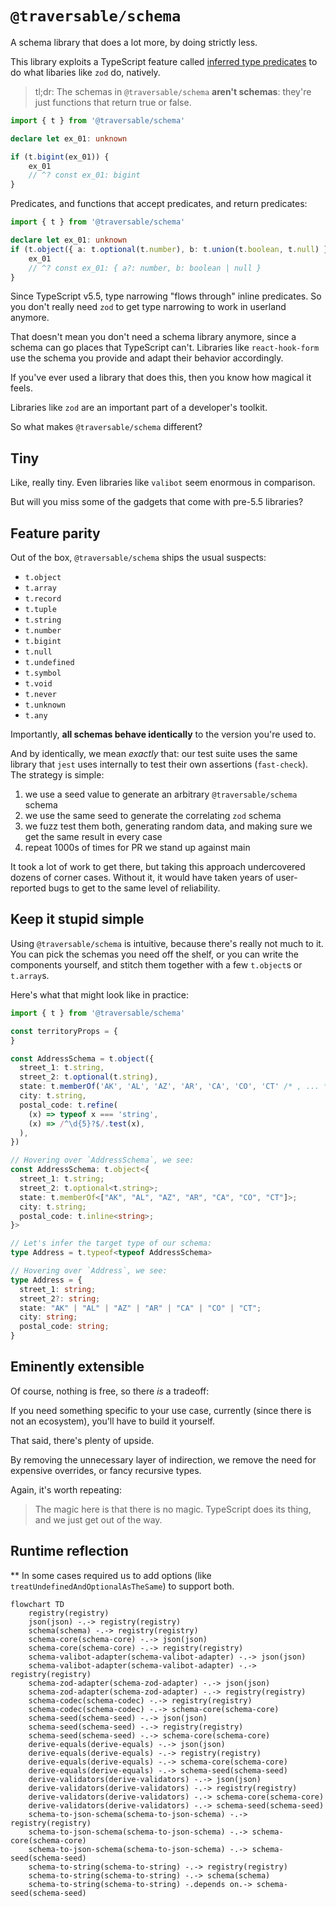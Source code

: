 # `@traversable/schema`

A schema library that does a lot more, by doing strictly less.

This library exploits a TypeScript feature called 
[inferred type predicates](https://devblogs.microsoft.com/typescript/announcing-typescript-5-5/#inferred-type-predicates)
to do what libaries like `zod` do, natively.

> tl;dr: The schemas in `@traversable/schema` __aren't schemas__: they're 
> just functions that return true or false.

```typescript
import { t } from '@traversable/schema'

declare let ex_01: unknown

if (t.bigint(ex_01)) {
    ex_01
    // ^? const ex_01: bigint
}
```

Predicates, and functions that accept predicates, and return predicates:

```typescript
import { t } from '@traversable/schema'

declare let ex_01: unknown
if (t.object({ a: t.optional(t.number), b: t.union(t.boolean, t.null) })) {
    ex_01
    // ^? const ex_01: { a?: number, b: boolean | null }
}
```

Since TypeScript v5.5, type narrowing "flows through" inline predicates. So
you don't really need `zod` to get type narrowing to work in userland anymore.

That doesn't mean you don't need a schema library anymore, since a schema can
go places that TypeScript can't. Libraries like `react-hook-form` use the schema
you provide and adapt their behavior accordingly.

If you've ever used a library that does this, then you know how magical it feels.

Libraries like `zod` are an important part of a developer's toolkit.

So what makes `@traversable/schema` different?

## Tiny

Like, really tiny. Even libraries like `valibot` seem enormous in comparison.

But will you miss some of the gadgets that come with pre-5.5 libraries?

## Feature parity

Out of the box, `@traversable/schema` ships the usual suspects:

- `t.object`
- `t.array`
- `t.record`
- `t.tuple`
- `t.string`
- `t.number`
- `t.bigint`
- `t.null`
- `t.undefined`
- `t.symbol`
- `t.void`
- `t.never`
- `t.unknown`
- `t.any`

Importantly, __all schemas behave identically__ to the version you're used to.

And by identically, we mean _exactly_ that: our test suite uses the same library
that `jest` uses internally to test their own assertions (`fast-check`). The
strategy is simple: 

1. we use a seed value to generate an arbitrary `@traversable/schema` schema
2. we use the same seed to generate the correlating `zod` schema
3. we fuzz test them both, generating random data, and making sure we get
   the same result in every case
4. repeat 1000s of times for PR we stand up against main

It took a lot of work to get there, but taking this approach undercovered
dozens of corner cases. Without it, it would have taken years of user-reported
bugs to get to the same level of reliability.


## Keep it stupid simple

Using `@traversable/schema` is intuitive, because there's really not much to it.
You can pick the schemas you need off the shelf, or you can write the components
yourself, and stitch them together with a few `t.object`s or `t.array`s.

Here's what that might look like in practice:

```typescript
import { t } from '@traversable/schema'

const territoryProps = {
}

const AddressSchema = t.object({
  street_1: t.string,
  street_2: t.optional(t.string),
  state: t.memberOf('AK', 'AL', 'AZ', 'AR', 'CA', 'CO', 'CT' /* , ... */),
  city: t.string,
  postal_code: t.refine(
    (x) => typeof x === 'string',
    (x) => /^\d{5}?$/.test(x),
  ),
})

// Hovering over `AddressSchema`, we see:
const AddressSchema: t.object<{
  street_1: t.string;
  street_2: t.optional<t.string>;
  state: t.memberOf<["AK", "AL", "AZ", "AR", "CA", "CO", "CT"]>;
  city: t.string;
  postal_code: t.inline<string>;
}>

// Let's infer the target type of our schema:
type Address = t.typeof<typeof AddressSchema>

// Hovering over `Address`, we see:
type Address = {
  street_1: string;
  street_2?: string;
  state: "AK" | "AL" | "AZ" | "AR" | "CA" | "CO" | "CT";
  city: string;
  postal_code: string;
}
```

## Eminently extensible

Of course, nothing is free, so there _is_ a tradeoff:

If you need something specific to your use case, currently (since there is not
an ecosystem), you'll have to build it yourself.

That said, there's plenty of upside.

By removing the unnecessary layer of indirection, we remove the need for expensive 
overrides, or fancy recursive types.

Again, it's worth repeating:

> The magic here is that there is no magic. TypeScript does its thing, and we just get 
> out of the way.



## Runtime reflection




** In some cases required us to add
options (like `treatUndefinedAndOptionalAsTheSame`) to support both.





```mermaid
flowchart TD
    registry(registry)
    json(json) -.-> registry(registry)
    schema(schema) -.-> registry(registry)
    schema-core(schema-core) -.-> json(json)
    schema-core(schema-core) -.-> registry(registry)
    schema-valibot-adapter(schema-valibot-adapter) -.-> json(json)
    schema-valibot-adapter(schema-valibot-adapter) -.-> registry(registry)
    schema-zod-adapter(schema-zod-adapter) -.-> json(json)
    schema-zod-adapter(schema-zod-adapter) -.-> registry(registry)
    schema-codec(schema-codec) -.-> registry(registry)
    schema-codec(schema-codec) -.-> schema-core(schema-core)
    schema-seed(schema-seed) -.-> json(json)
    schema-seed(schema-seed) -.-> registry(registry)
    schema-seed(schema-seed) -.-> schema-core(schema-core)
    derive-equals(derive-equals) -.-> json(json)
    derive-equals(derive-equals) -.-> registry(registry)
    derive-equals(derive-equals) -.-> schema-core(schema-core)
    derive-equals(derive-equals) -.-> schema-seed(schema-seed)
    derive-validators(derive-validators) -.-> json(json)
    derive-validators(derive-validators) -.-> registry(registry)
    derive-validators(derive-validators) -.-> schema-core(schema-core)
    derive-validators(derive-validators) -.-> schema-seed(schema-seed)
    schema-to-json-schema(schema-to-json-schema) -.-> registry(registry)
    schema-to-json-schema(schema-to-json-schema) -.-> schema-core(schema-core)
    schema-to-json-schema(schema-to-json-schema) -.-> schema-seed(schema-seed)
    schema-to-string(schema-to-string) -.-> registry(registry)
    schema-to-string(schema-to-string) -.-> schema(schema)
    schema-to-string(schema-to-string) -.depends on.-> schema-seed(schema-seed)
```